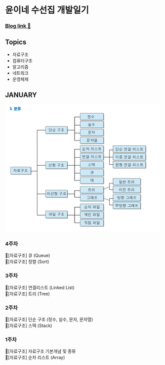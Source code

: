 # 윤이네 수선집 개발일기
### [Blog link 🤟](https://doubleflavor.github.io)

## Topics
- 자료구조
- 컴퓨터구조
- 알고리즘
- 네트워크
- 운영체제

## JANUARY

![image](assets/ds.png)

### 4주차
🍊[자료구조] 큐 (Queue)  
🐰[자료구조] 정렬 (Sort)  

### 3주차
🍊[자료구조] 연결리스트 (Linked List)  
🐰[자료구조] 트리 (Tree)  

### 2주차
🍊[자료구조] 단순 구조 (정수, 실수, 문자, 문자열)  
🐰[자료구조] 스택 (Stack)  

### 1주차
🍊[자료구조] 자료구조 기본개념 및 종류  
🐰[자료구조] 순차 리스트 (Array)  